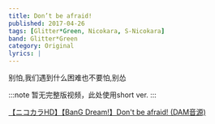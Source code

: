 ```yaml
---
title: Don’t be afraid!
published: 2017-04-26
tags: [Glitter*Green, Nicokara, S-Nicokara]
band: Glitter*Green
category: Original
lyrics: |
---
```

别怕,我们遇到什么困难也不要怕,别怂

:::note
暂无完整版视频，此处使用short ver.
:::
<summary>
    <a href="https://www.bilibili.com/video/BV1nT4xzZEsQ/">
        【ニコカラHD】【BanG Dream!】Don't be afraid! (DAM音源)
    </a>
</summary>
